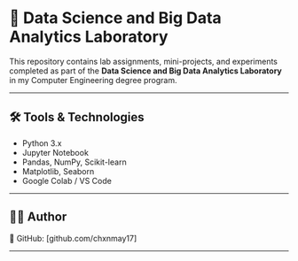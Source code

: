 # 🧠 Data Science and Big Data Analytics Laboratory

This repository contains lab assignments, mini-projects, and experiments completed as part of the **Data Science and Big Data Analytics Laboratory** in my Computer Engineering degree program.

---

## 🛠 Tools & Technologies

- Python 3.x
- Jupyter Notebook
- Pandas, NumPy, Scikit-learn
- Matplotlib, Seaborn
- Google Colab / VS Code

---

## 🧑‍💻 Author
🔗 GitHub: [github.com/chxnmay17]

---



